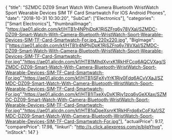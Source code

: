 {
	"title": "SZMDC DZ09 Smart Watch With Camera Bluetooth WristWatch Sport Wearable Devices SIM TF Card Smartwatch For IOS Android Phones",
	"date": "2018-10-31 10:30:20",
	"SubCat": ["Electronics"],
	"categories": ["Smart Electronics"],
	"thumbnailImage": "https://ae01.alicdn.com/kf/HTB1r4NPhjDpK1RjSZFrq6y78VXal/SZMDC-DZ09-Smart-Watch-With-Camera-Bluetooth-WristWatch-Sport-Wearable-Devices-SIM-TF-Card-Smartwatch-For.jpg_220x220.jpg",
	"BigImage": ["https://ae01.alicdn.com/kf/HTB1r4NPhjDpK1RjSZFrq6y78VXal/SZMDC-DZ09-Smart-Watch-With-Camera-Bluetooth-WristWatch-Sport-Wearable-Devices-SIM-TF-Card-Smartwatch-For.jpg","https://ae01.alicdn.com/kf/HTB1MlhdXyrxK1RkHFCcq6AQCVXag/SZMDC-DZ09-Smart-Watch-With-Camera-Bluetooth-WristWatch-Sport-Wearable-Devices-SIM-TF-Card-Smartwatch-For.jpg","https://ae01.alicdn.com/kf/HTB1jSFeXyYrK1Rjy0Fdq6ACvVXaJ/SZMDC-DZ09-Smart-Watch-With-Camera-Bluetooth-WristWatch-Sport-Wearable-Devices-SIM-TF-Card-Smartwatch-For.jpg","https://ae01.alicdn.com/kf/HTB1lTxeXyDxK1Rjy1zcq6yGeXXax/SZMDC-DZ09-Smart-Watch-With-Camera-Bluetooth-WristWatch-Sport-Wearable-Devices-SIM-TF-Card-Smartwatch-For.jpg","https://ae01.alicdn.com/kf/HTB1qDpeXsnrK1RkHFrdq6xCoFXa1/SZMDC-DZ09-Smart-Watch-With-Camera-Bluetooth-WristWatch-Sport-Wearable-Devices-SIM-TF-Card-Smartwatch-For.jpg"],
	"actualPrice": 9.17,
	"comparePrice": 17.98,
	"linkurl": "http://s.click.aliexpress.com/e/bljpYhvq",
	"inStock": 147
}
